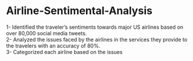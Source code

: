 # Airline-Sentimental-Analysis
1- Identified the traveler’s sentiments towards major US airlines based on over 80,000 social media tweets. </br>
2- Analyzed the issues faced by the airlines in the services they provide to the travelers with an accuracy of 80%. </br>
3- Categorized each airline based on the issues
